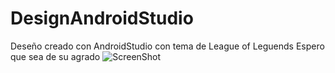 # DesignAndroidStudio
Deseño creado con AndroidStudio con tema de League of Leguends
Espero que sea de su agrado
![ScreenShot](https://raw.github.com/Gamas-G/DesignAndroidStudio/master/Inicio.png)
